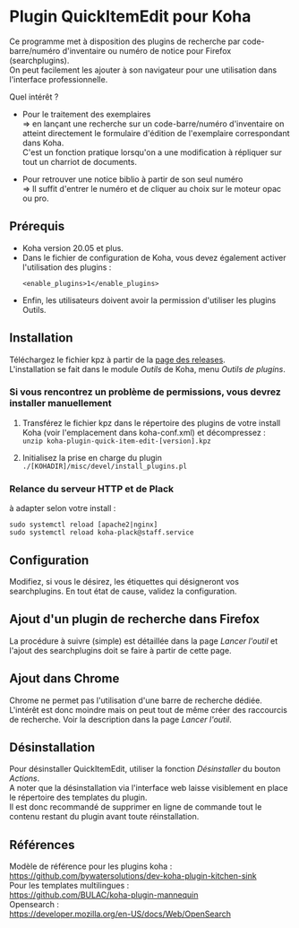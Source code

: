 # Plugin QuickItemEdit pour Koha

Ce programme met à disposition des plugins de recherche par code-barre/numéro d'inventaire ou numéro de notice pour Firefox (searchplugins).  
On peut facilement les ajouter à son navigateur pour une utilisation dans l'interface professionnelle.   

Quel intérêt ?

- Pour le traitement des exemplaires  
  => en lançant une recherche sur un code-barre/numéro d'inventaire on atteint directement le formulaire d'édition de l'exemplaire correspondant dans Koha.  
  C'est un fonction pratique lorsqu'on a une modification à répliquer sur tout un charriot de documents.

- Pour retrouver une notice biblio à partir de son seul numéro  
  => Il suffit d'entrer le numéro et de cliquer au choix sur le moteur opac ou pro.

## Prérequis

* Koha version 20.05 et plus.  
* Dans le fichier de configuration de Koha, vous devez également activer l'utilisation des plugins :  
    ```
    <enable_plugins>1</enable_plugins>  
  ``` 
* Enfin, les utilisateurs doivent avoir la permission d'utiliser les plugins Outils.  

## Installation
Téléchargez le fichier kpz à partir de la [page des releases](https://github.com/biblibre/koha-plugin-quick-item-edit/releases/).  
L'installation se fait dans le module *Outils* de Koha, menu *Outils de plugins*.  

### Si vous rencontrez un problème de permissions, vous devrez installer manuellement  
1. Transférez le fichier kpz dans le répertoire des plugins de votre install Koha (voir l'emplacement dans koha-conf.xml) et décompressez :  
`unzip koha-plugin-quick-item-edit-[version].kpz`

2. Initialisez la prise en charge du plugin  
`./[KOHADIR]/misc/devel/install_plugins.pl`  

### Relance du serveur HTTP et de Plack 

à adapter selon votre install :

```
sudo systemctl reload [apache2|nginx]  
sudo systemctl reload koha-plack@staff.service
``` 
 
## Configuration

Modifiez, si vous le désirez, les étiquettes qui désigneront vos searchplugins. 
En tout état de cause, validez la configuration.
 
##  Ajout d'un plugin de recherche dans Firefox
La procédure à suivre (simple) est détaillée dans la page *Lancer l'outil* et l'ajout des searchplugins doit se faire à partir de cette page.

## Ajout dans Chrome
Chrome ne permet pas l'utilisation d'une barre de recherche dédiée. L'intérêt est donc moindre mais on peut tout de même créer des raccourcis de recherche. Voir la description dans la page *Lancer l'outil*.

##  Désinstallation
Pour désinstaller QuickItemEdit, utiliser la fonction *Désinstaller* du bouton *Actions*.  
A noter que la désinstallation via l'interface web laisse visiblement en place le répertoire des templates du plugin.  
Il est donc recommandé de supprimer en ligne de commande tout le contenu restant du plugin avant toute réinstallation.  

## Références

Modèle de référence pour les plugins koha :    
https://github.com/bywatersolutions/dev-koha-plugin-kitchen-sink  
Pour les templates multilingues :    
https://github.com/BULAC/koha-plugin-mannequin  
Opensearch :   
https://developer.mozilla.org/en-US/docs/Web/OpenSearch

